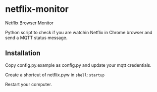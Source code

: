 # netflix-monitor
Netflix Browser Monitor

Python script to check if you are watchin Netflix in Chrome browser and send a MQTT status message. 

## Installation
Copy config.py.example as config.py and update your mqtt credentials.

Create a shortcut of netflix.pyw in `shell:startup`

Restart your computer.